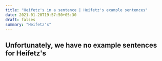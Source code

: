 ```yaml
---
title: "Heifetz's in a sentence | Heifetz's example sentences"
date: 2021-01-20T19:57:50+05:30
draft: falses
summary: "Heifetz's"
---
```

## Unfortunately, we have no example sentences for Heifetz's                 
